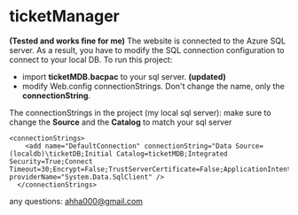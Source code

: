 # ticketManager
**(Tested and works fine for me)**
The website is connected to the Azure SQL server. As a result, you have to modify the SQL connection configuration to connect to your local DB.
To run this project:
- import **ticketMDB.bacpac** to your sql server. **(updated)**
- modify Web.config connectionStrings. Don't change the name, only the **connectionString**.

The connectionStrings in the project (my local sql server):
make sure to change the **Source** and the **Catalog** to match your sql server
``` Config
<connectionStrings>
    <add name="DefaultConnection" connectionString="Data Source=(localdb)\ticketDB;Initial Catalog=ticketMDB;Integrated Security=True;Connect Timeout=30;Encrypt=False;TrustServerCertificate=False;ApplicationIntent=ReadWrite;MultiSubnetFailover=False" providerName="System.Data.SqlClient" />
  </connectionStrings>
  ```


any questions:
ahha000@gmail.com
